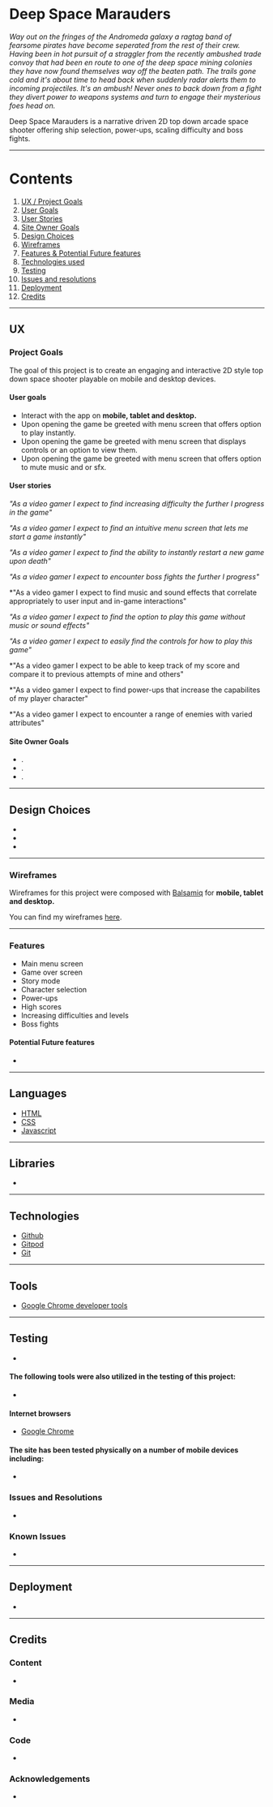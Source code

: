 # Deep Space Marauders 

*Way out on the fringes of the Andromeda galaxy a ragtag band of fearsome pirates have become seperated from the rest of their crew. Having been in hot pursuit of a straggler from the recently ambushed trade convoy that had been en route to one of the deep space mining colonies they have now found themselves way off the beaten path. The trails gone cold and it's about time to head back when suddenly radar alerts them to incoming projectiles. It's an ambush! Never ones to back down from a fight they divert power to weapons systems and turn to engage their mysterious foes head on.*




Deep Space Marauders is a narrative driven 2D top down arcade space shooter offering ship selection, power-ups, scaling difficulty and boss fights.



---

# Contents
1. [UX / Project Goals](#ux)
2. [User Goals](#user-Goals)
3. [User Stories](#user-stories)
4. [Site Owner Goals](#site-owner-goals)
5. [Design Choices](#design-choices)
6. [Wireframes](#wireframes)
7. [Features & Potential Future features](#features)
8. [Technologies used](#languages)
9. [Testing](#testing)
10. [Issues and resolutions](#issues-and-resolutions)
11. [Deployment](#deployment)
12. [Credits](#credits)
---

## UX


### Project Goals

The goal of this project is to create an engaging and interactive 2D style top down space shooter playable on mobile and desktop devices.

#### User goals

* Interact with the app on **mobile, tablet and desktop.**
* Upon opening the game be greeted with menu screen that offers option to play instantly.
* Upon opening the game be greeted with menu screen that displays controls or an option to view them.
* Upon opening the game be greeted with menu screen that offers option to mute music and or sfx.

#### User stories

*"As a video gamer I expect to find increasing difficulty the further I progress in the game"*

*"As a video gamer I expect to find an intuitive menu screen that lets me start a game instantly"*

*"As a video gamer I expect to find the ability to instantly restart a new game upon death"*

*"As a video gamer I expect to encounter boss fights the further I progress"*

*"As a video gamer I expect to find music and sound effects that correlate appropriately to user input and in-game interactions"

*"As a video gamer I expect to find the option to play this game without music or sound effects"*

*"As a video gamer I expect to easily find the controls for how to play this game"*

*"As a video gamer I expect to be able to keep track of my score and compare it to previous attempts of mine and others"

*"As a video gamer I expect to find power-ups that increase the capabilites of my player character"

*"As a video gamer I expect to encounter a range of enemies with varied attributes"

#### Site Owner Goals

* .
* .
* .

---

## Design Choices

* 
* 
* 

---

### Wireframes

Wireframes for this project were composed with [Balsamiq](https://balsamiq.com/) for **mobile, tablet and desktop.**

You can find my wireframes [here](https://github.com/AlexPullen91/Deep-Space-Marauders/tree/master/wireframes).

---

### Features

* Main menu screen
* Game over screen
* Story mode
* Character selection
* Power-ups
* High scores
* Increasing difficulties and levels
* Boss fights


#### Potential Future features

*

---

## Languages

* [HTML](https://en.wikipedia.org/wiki/HTML)
* [CSS](https://en.wikipedia.org/wiki/Cascading_Style_Sheets)
* [Javascript](https://www.javascript.com/)

---

## Libraries

*

---

## Technologies 

* [Github](https://github.com/)
* [Gitpod](https://www.gitpod.io/)
* [Git](https://git-scm.com/)

---

## Tools

* [Google Chrome developer tools](https://developers.google.com/web/tools/chrome-devtools)

---

## Testing

*

#### The following tools were also utilized in the testing of this project:

* 

#### Internet browsers

* [Google Chrome](https://www.google.com/chrome/)

#### The site has been tested physically on a number of mobile devices including:

* 

### Issues and Resolutions

* 

### Known Issues

* 

---

## Deployment

*

---

## Credits

### Content

*

### Media

* 

### Code

* 

### Acknowledgements

* 
